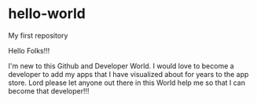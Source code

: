 # hello-world
My first repository

Hello Folks!!!

I'm new to this Github and Developer World. I would love to become a developer to add my apps that I have
visualized about for years to the app store.
Lord please let anyone out there in this World help me so that I can become that developer!!!
